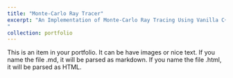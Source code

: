 ```yaml
---
title: "Monte-Carlo Ray Tracer"
excerpt: "An Implementation of Monte-Carlo Ray Tracing Using Vanilla C++<br/><img src='/images/teapot_area_light.png' width='500' height='300'>
"
collection: portfolio
---
```


This is an item in your portfolio. It can be have images or nice text. If you name the file .md, it will be parsed as markdown. If you name the file .html, it will be parsed as HTML. 
